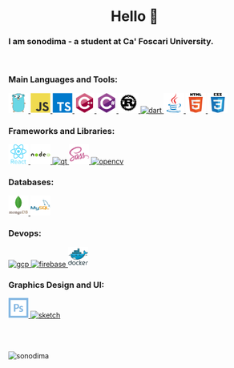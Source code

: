 <h1 align="center">Hello 👋</h1>
<h3 align="left">I am sonodima - a student at Ca' Foscari University.</h3>
<br>
<h3 align="left">Main Languages and Tools:</h3>
<p align="left">
 <a href="https://golang.org" target="_blank">
  <img
   src="https://raw.githubusercontent.com/devicons/devicon/master/icons/go/go-original.svg"
   alt="go"
   width="40"
   height="40"
  />
 </a>
 <a
  href="https://developer.mozilla.org/en-US/docs/Web/JavaScript"
  target="_blank"
 >
  <img
   src="https://raw.githubusercontent.com/devicons/devicon/master/icons/javascript/javascript-original.svg"
   alt="javascript"
   width="40"
   height="40"
  />
 </a>
 <a href="https://www.typescriptlang.org/" target="_blank">
  <img
   src="https://raw.githubusercontent.com/devicons/devicon/master/icons/typescript/typescript-original.svg"
   alt="typescript"
   width="40"
   height="40"
  />
 </a>
 <a href="https://www.w3schools.com/cpp/" target="_blank">
  <img
   src="https://raw.githubusercontent.com/devicons/devicon/master/icons/cplusplus/cplusplus-original.svg"
   alt="cplusplus"
   width="40"
   height="40"
  />
 </a>
 <a href="https://www.w3schools.com/cs/" target="_blank">
  <img
   src="https://raw.githubusercontent.com/devicons/devicon/master/icons/csharp/csharp-original.svg"
   alt="csharp"
   width="40"
   height="40"
  />
 </a>
  <a href="https://www.rust-lang.org/" target="_blank">
  <img
   src="https://raw.githubusercontent.com/devicons/devicon/master/icons/rust/rust-plain.svg"
   alt="rust"
   width="40"
   height="40"
  />
 </a>
 <a href="https://dart.dev" target="_blank">
  <img
   src="https://www.vectorlogo.zone/logos/dartlang/dartlang-icon.svg"
   alt="dart"
   width="40"
   height="40"
  />
 </a>
 <a href="https://www.java.com" target="_blank">
  <img
   src="https://raw.githubusercontent.com/devicons/devicon/master/icons/java/java-original.svg"
   alt="java"
   width="40"
   height="40"
  />
 </a>
 <a href="https://www.w3.org/html/" target="_blank">
  <img
   src="https://raw.githubusercontent.com/devicons/devicon/master/icons/html5/html5-original-wordmark.svg"
   alt="html5"
   width="40"
   height="40"
  />
 </a>
 <a href="https://www.w3schools.com/css/" target="_blank">
  <img
   src="https://raw.githubusercontent.com/devicons/devicon/master/icons/css3/css3-original-wordmark.svg"
   alt="css3"
   width="40"
   height="40"
  />
 </a>
</p>
<h3 align="left">Frameworks and Libraries:</h3>
<p align="left">
 </a>
  <a href="https://reactjs.org/" target="_blank">
  <img
   src="https://raw.githubusercontent.com/devicons/devicon/master/icons/react/react-original-wordmark.svg"
   alt="react"
   width="40"
   height="40"
  />
 </a>
  <a href="https://nodejs.org" target="_blank">
  <img
   src="https://raw.githubusercontent.com/devicons/devicon/master/icons/nodejs/nodejs-original-wordmark.svg"
   alt="nodejs"
   width="40"
   height="40"
  />
 </a>
 <a href="https://www.qt.io/" target="_blank">
  <img
   src="https://upload.wikimedia.org/wikipedia/commons/0/0b/Qt_logo_2016.svg"
   alt="qt"
   width="40"
   height="40"
  />

 <a href="https://sass-lang.com" target="_blank">
  <img
   src="https://raw.githubusercontent.com/devicons/devicon/master/icons/sass/sass-original.svg"
   alt="sass"
   width="40"
   height="40"
  />
 </a>
 <a href="https://opencv.org/" target="_blank">
  <img
   src="https://www.vectorlogo.zone/logos/opencv/opencv-icon.svg"
   alt="opencv"
   width="40"
   height="40"
  />
 </a>
</p>
<h3 align="left">Databases:</h3>
<p align="left">
 <a href="https://www.mongodb.com/" target="_blank">
  <img
   src="https://raw.githubusercontent.com/devicons/devicon/master/icons/mongodb/mongodb-original-wordmark.svg"
   alt="mongodb"
   width="40"
   height="40"
  />
 </a>
 <a href="https://www.mysql.com/" target="_blank">
  <img
   src="https://raw.githubusercontent.com/devicons/devicon/master/icons/mysql/mysql-original-wordmark.svg"
   alt="mysql"
   width="40"
   height="40"
  />
 </a>
</p>
<h3 align="left">Devops:</h3>
<p align="left">
 <a href="https://cloud.google.com" target="_blank">
  <img
   src="https://www.vectorlogo.zone/logos/google_cloud/google_cloud-icon.svg"
   alt="gcp"
   width="40"
   height="40"
  />
 </a>
 <a href="https://firebase.google.com/" target="_blank">
  <img
   src="https://www.vectorlogo.zone/logos/firebase/firebase-icon.svg"
   alt="firebase"
   width="40"
   height="40"
  />
 </a>
 <a href="https://www.docker.com/" target="_blank">
  <img
   src="https://raw.githubusercontent.com/devicons/devicon/master/icons/docker/docker-original-wordmark.svg"
   alt="docker"
   width="40"
   height="40"
  />
 </a>
</p>
<h3 align="left">Graphics Design and UI:</h3>
<p align="left">
 <a href="https://www.photoshop.com/en" target="_blank">
  <img
   src="https://raw.githubusercontent.com/devicons/devicon/master/icons/photoshop/photoshop-line.svg"
   alt="photoshop"
   width="40"
   height="40"
  />
 </a>
 <a href="https://www.sketch.com/" target="_blank">
  <img
   src="https://www.vectorlogo.zone/logos/sketchapp/sketchapp-icon.svg"
   alt="sketch"
   width="40"
   height="40"
  />
 </a>
</p>
<br>
<br>
<p>
 <img
  align="center"
  src="https://github-readme-stats.vercel.app/api/top-langs?username=sonodima&show_icons=true&theme=dark&hide_border=true&locale=en&layout=compact"
  alt="sonodima"
 />
</p>
